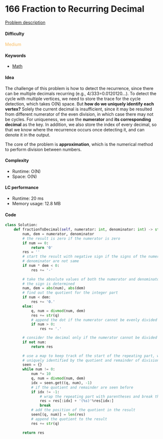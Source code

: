 166 Fraction to Recurring Decimal
=======================
[Problem description](https://leetcode.com/problems/fraction-to-recurring-decimal/)

#### Difficulty
<span style="color:#FABC60">Medium</span>

#### Keywords
- [Math](../categories/math.md)
  
#### Idea
The challenge of this problem is how to detect the recurrence, since there can be multiple decimals recurring (e.g., 4/333=0.0120120...). To detect the cycle with multiple vertices, we need to store the trace for the cycle detection, which takes O(N) space. But **how do we uniquely identify each vertex?** Solely the current decimal is insufficient, since it may be resulted from different numerator of the even division, in which case there may not be cycles. For uniqueness, we use the **numerator** and **its corresponding decimal** as the key. In addition, we also store the index of every decimal, so that we know where the recurrence occurs once detecting it, and can denote it in the output. 

The core of the problem is **approximation**, which is the numerical method to perform division between numbers. 


#### Complexity
- Runtime: O(N)
- Space: O(N)
  
#### LC performance
- Runtime: 20 ms
- Memory usage: 12.8 MB

#### Code
```python
class Solution:
    def fractionToDecimal(self, numerator: int, denominator: int) -> str:
        num, dem = numerator, denominator
        # the result is zero if the numerator is zero
        if num == 0:
            return '0'
        res = ''
        # start the result with negative sign if the signs of the numerator and 
        # denominator are not same
        if num * dem < 0:
            res += '-'
        
        # take the absolute values of both the numerator and denominator after 
        # the sign is determined
        num, dem = abs(num), abs(dem)
        # find out the quotient for the integer part
        if num < dem:
            res += '0.'
        else:
            q, num = divmod(num, dem)
            res += str(q)
            # append the dot if the numerator cannot be evenly divided
            if num > 0:
                res += '.'

        # consider the decimal only if the numerator cannot be divided evenly
        if not num:
            return res
        
        # use a map to keep track of the start of the repeating part, which is 
        # uniquely identified by the quotient and remainder of division
        seen = {}
        while num != 0:
            num *= 10
            q, num = divmod(num, dem)
            idx = seen.get((q, num), -1)
            # if the quotient and remainder are seen before
            if idx != -1:
                # wrap the repeating part with parentheses and break the loop
                res = res[:idx] + '(%s)'%res[idx:]
                break
            # add the position of the quotient in the result
            seen[(q, num)] = len(res)
            # append the quotient to the result
            res += str(q)
            
        return res
```